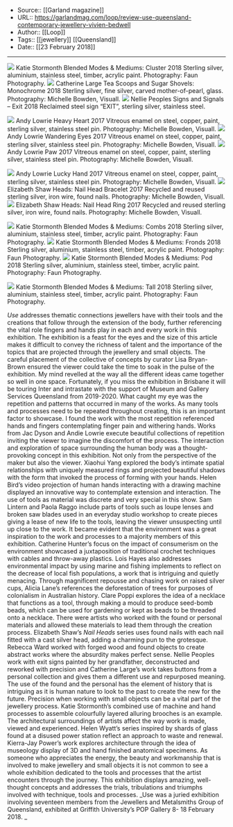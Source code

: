 ﻿
  * Source:: [[Garland magazine]]
  * URL:: https://garlandmag.com/loop/review-use-queensland-contemporary-jewellery-vivien-bedwell
  * Author:: [[Loop]]
  * Tags:: [[jewellery]] [[Queensland]]
  * Date:: [[23 February 2018]]


* * *
 
[![](https://garlandmag.com/wp-content/uploads/2018/02/2018-Blended-Modes-Mediums-Cluster-Web.jpg)](https://garlandmag.com/wp-content/uploads/2018/02/2018-Blended-Modes-Mediums-Cluster-Web.jpg)
     Katie Stormonth Blended Modes & Mediums: Cluster 2018 Sterling silver, aluminium, stainless steel, timber, acrylic paint. Photography: Faun Photography.
[![](https://garlandmag.com/wp-content/uploads/2018/02/2018-Tea-Scoops-and-Sugar-Shovels-Monochrome.jpg)](https://garlandmag.com/wp-content/uploads/2018/02/2018-Tea-Scoops-and-Sugar-Shovels-Monochrome.jpg)
     Catherine Large Tea Scoops and Sugar Shovels: Monochrome 2018 Sterling silver, fine silver, carved mother-of-pearl, glass. Photography: Michelle Bowden, Visuall.
[![](https://garlandmag.com/wp-content/uploads/2018/02/2018-Signs-and-Signals-Exit-1024x683.jpg)](https://garlandmag.com/wp-content/uploads/2018/02/2018-Signs-and-Signals-Exit.jpg)
     Nellie Peoples Signs and Signals – Exit 2018 Reclaimed steel sign “EXIT”, sterling silver, stainless steel.
  

[![](https://garlandmag.com/wp-content/uploads/2018/02/2017-Heavy-Heart-684x1024.jpg)](https://garlandmag.com/wp-content/uploads/2018/02/2017-Heavy-Heart.jpg)
     Andy Lowrie Heavy Heart 2017 Vitreous enamel on steel, copper, paint, sterling silver, stainless steel pin. Photography: Michelle Bowden, Visuall.
[![](https://garlandmag.com/wp-content/uploads/2018/02/2017-Wandering-Eyes-684x1024.jpg)](https://garlandmag.com/wp-content/uploads/2018/02/2017-Wandering-Eyes.jpg)
     Andy Lowrie Wandering Eyes 2017 Vitreous enamel on steel, copper, paint, sterling silver, stainless steel pin. Photography: Michelle Bowden, Visuall.
[![](https://garlandmag.com/wp-content/uploads/2018/02/2017-Paw-684x1024.jpg)](https://garlandmag.com/wp-content/uploads/2018/02/2017-Paw.jpg)
     Andy Lowrie Paw 2017 Vitreous enamel on steel, copper, paint, sterling silver, stainless steel pin. Photography: Michelle Bowden, Visuall.
  

[![](https://garlandmag.com/wp-content/uploads/2018/02/2017-Lucky-Hand-684x1024.jpg)](https://garlandmag.com/wp-content/uploads/2018/02/2017-Lucky-Hand.jpg)
     Andy Lowrie Lucky Hand 2017 Vitreous enamel on steel, copper, paint, sterling silver, stainless steel pin. Photography: Michelle Bowden, Visuall.
[![](https://garlandmag.com/wp-content/uploads/2018/02/2017-Nail-Head-Bracelet.jpg)](https://garlandmag.com/wp-content/uploads/2018/02/2017-Nail-Head-Bracelet.jpg)
     Elizabeth Shaw Heads: Nail Head Bracelet 2017 Recycled and reused sterling silver, iron wire, found nails. Photography: Michelle Bowden, Visuall.
[![](https://garlandmag.com/wp-content/uploads/2018/02/2017-Nail-Head-Ring.jpg)](https://garlandmag.com/wp-content/uploads/2018/02/2017-Nail-Head-Ring.jpg)
     Elizabeth Shaw Heads: Nail Head Ring 2017 Recycled and reused sterling silver, iron wire, found nails. Photography: Michelle Bowden, Visuall.
  

[![](https://garlandmag.com/wp-content/uploads/2018/02/2018-Blended-Modes-Mediums-Combs-Web.jpg)](https://garlandmag.com/wp-content/uploads/2018/02/2018-Blended-Modes-Mediums-Combs-Web.jpg)
     Katie Stormonth Blended Modes & Mediums: Combs 2018 Sterling silver, aluminium, stainless steel, timber, acrylic paint. Photography: Faun Photography.
[![](https://garlandmag.com/wp-content/uploads/2018/02/2018-Blended-Modes-Mediums-Fronds-Web.jpg)](https://garlandmag.com/wp-content/uploads/2018/02/2018-Blended-Modes-Mediums-Fronds-Web.jpg)
     Katie Stormonth Blended Modes & Mediums: Fronds 2018 Sterling silver, aluminium, stainless steel, timber, acrylic paint. Photography: Faun Photography.
[![](https://garlandmag.com/wp-content/uploads/2018/02/2018-Blended-Modes-Mediums-Pod-Web.jpg)](https://garlandmag.com/wp-content/uploads/2018/02/2018-Blended-Modes-Mediums-Pod-Web.jpg)
     Katie Stormonth Blended Modes & Mediums: Pod 2018 Sterling silver, aluminium, stainless steel, timber, acrylic paint. Photography: Faun Photography.
  

[![](https://garlandmag.com/wp-content/uploads/2018/02/2018-Blended-Modes-Mediums-Tall-Web.jpg)](https://garlandmag.com/wp-content/uploads/2018/02/2018-Blended-Modes-Mediums-Tall-Web.jpg)
     Katie Stormonth Blended Modes & Mediums: Tall 2018 Sterling silver, aluminium, stainless steel, timber, acrylic paint. Photography: Faun Photography.
  

_Use_ addresses thematic connections jewellers have with their tools and the creations that follow through the extension of the body, further referencing the vital role fingers and hands play in each and every work in this exhibition.
The exhibition is a feast for the eyes and the size of this article makes it difficult to convey the richness of talent and the importance of the topics that are projected through the jewellery and small objects. The careful placement of the collective of concepts by curator Lisa Bryan-Brown ensured the viewer could take the time to soak in the pulse of the exhibition. My mind revelled at the way all the different ideas came together so well in one space. Fortunately, if you miss the exhibition in Brisbane it will be touring Inter and intrastate with the support of Museum and Gallery Services Queensland from 2019-2020.
What caught my eye was the repetition and patterns that occurred in many of the works. As many tools and processes need to be repeated throughout creating, this is an important factor to showcase. I found the work with the most repetition referenced hands and fingers contemplating finger pain and withering hands. Works from Jac Dyson and Andie Lowrie execute beautiful collections of repetition inviting the viewer to imagine the discomfort of the process. 
The interaction and exploration of space surrounding the human body was a thought-provoking concept in this exhibition. Not only from the perspective of the maker but also the viewer. Xiaohui Yang explored the body’s intimate spatial relationships with uniquely measured rings and projected beautiful shadows with the form that invoked the process of forming with your hands. Helen Bird’s video projection of human hands interacting with a drawing machine displayed an innovative way to contemplate extension and interaction. 
The use of tools as material was discrete and very special in this show. Sam Lintern and Paola Raggo include parts of tools such as loupe lenses and broken saw blades used in an everyday studio workshop to create pieces giving a lease of new life to the tools, leaving the viewer unsuspecting until up close to the work. 
It became evident that the environment was a great inspiration to the work and processes to a majority members of this exhibition. Catherine Hunter’s focus on the impact of consumerism on the environment showcased a juxtaposition of traditional crochet techniques with cables and throw-away plastics. Lois Hayes also addresses environmental impact by using marine and fishing implements to reflect on the decrease of local fish populations, a work that is intriguing and quietly menacing. Through magnificent repousse and chasing work on raised silver cups, Alicia Lane’s references the deforestation of trees for purposes of colonialism in Australian history. Clare Poppi explores the idea of a necklace that functions as a tool, through making a mould to produce seed-bomb beads, which can be used for gardening or kept as beads to be threaded onto a necklace.
There were artists who worked with the found or personal materials and allowed these materials to lead them through the creation process. Elizabeth Shaw’s _Nail Heads_ series uses found nails with each nail fitted with a cast silver head, adding a charming pun to the grotesque. Rebecca Ward worked with forged wood and found objects to create abstract works where the absurdity makes perfect sense. Nellie Peoples work with exit signs painted by her grandfather, deconstructed and reworked with precision and Catherine Large’s work takes buttons from a personal collection and gives them a different use and repurposed meaning. The use of the found and the personal has the element of history that is intriguing as it is human nature to look to the past to create the new for the future.
Precision when working with small objects can be a vital part of the jewellery process. Katie Stormonth’s combined use of machine and hand processes to assemble colourfully layered alluring brooches is an example. 
The architectural surroundings of artists affect the way work is made, viewed and experienced. Helen Wyatt’s series inspired by shards of glass found at a disused power station reflect an approach to waste and renewal. Kierra-Jay Power’s work explores architecture through the idea of museology display of 3D and hand finished anatomical specimens.
As someone who appreciates the energy, the beauty and workmanship that is involved to make jewellery and small objects it is not common to see a whole exhibition dedicated to the tools and processes that the artist encounters through the journey. This exhibition displays amazing, well-thought concepts and addresses the trials, tribulations and triumphs involved with technique, tools and processes.
 _Use was a juried exhibition involving seventeen members from the Jewellers and Metalsmiths Group of Queensland, exhibited at Griffith University’s POP Gallery 8- 18 February 2018. _
